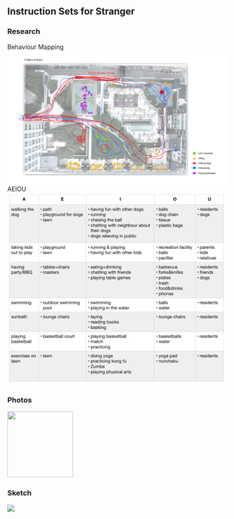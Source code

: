 
## Instruction Sets for Stranger

### Research
Behaviour Mapping
![](https://github.com/EffieSong/effiesong.github.io/raw/master/img-folder/BehaviourMapping.jpg)
AEIOU
![](https://github.com/EffieSong/effiesong.github.io/raw/master/img-folder/AEIOU.jpg)

### Photos

<img src="(https://github.com/EffieSong/effiesong.github.io/raw/master/img-folder/IMG_1982.HEIC"  height="150" width="150">

### Sketch 
![](https://github.com/EffieSong/effiesong.github.io/raw/master/img-folder/IMG_1974.jpeg)
